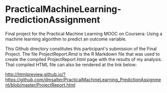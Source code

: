 PracticalMachineLearning-PredictionAssignment
=============================================

Final project for the Practical Machine Learning MOOC on Coursera: Using a machine learning algorithm to predict an outcome variable.

This Github directory constitutes this participant's submission of the Final Project. The file ProjectReport.Rmd is the R Markdown file that was used to create the compiled ProjectReport.html page with the results of my analysis. That compiled HTML file can also be rendered at the link below:

http://htmlpreview.github.io/?https://github.com/dmsalter/PracticalMachineLearning_PredictionAssignment/blob/master/ProjectReport.html

